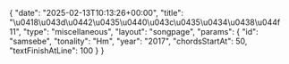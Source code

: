 {
    "date": "2025-02-13T10:13:26+00:00",
    "title": "\u0418\u043d\u0442\u0435\u0440\u043c\u0435\u0434\u0438\u044f 11",
    "type": "miscellaneous",
    "layout": "songpage",
    "params": {
        "id": "samsebe",
        "tonality": "Hm",
        "year": "2017",
        "chordsStartAt": 50,
        "textFinishAtLine": 100
    }
}